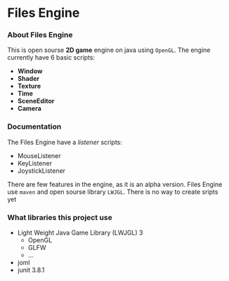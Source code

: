 # Files Engine
### About Files Engine
This is open sourse **2D game** engine on java using `OpenGL`.
The engine currently have 6 basic scripts:
- **Window**
- **Shader**
- **Texture**
- **Time**
- **SceneEditor**
- **Camera**
### Documentation
The Files Engine have a *listener* scripts:
- MouseListener
- KeyListener
- JoystickListener

There are few features in the engine, as it is an alpha version.
Files Engine use `maven` and open sourse library `LWJGL`.
There is no way to create sripts yet

### What libraries this project use
+ Light Weight Java Game Library (LWJGL) 3
  + OpenGL
  + GLFW
  + ...
+ joml
+ junit 3.8.1
